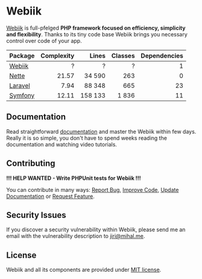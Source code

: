 Webiik
======
[Webiik][1] is full-pfelged **PHP framework focused on efficiency, simplicity and flexibility**. Thanks to its tiny code base Webiik brings you necessary control over code of your app.
 
| Package | Complexity | Lines | Classes | Dependencies |
| :------ | ----: | ------: | ----: | ---: 
| [Webiik][2]  |     ? |       ? |     ? |    1 | 
| [Nette][8] |  21.57 |  34 590 |   263 |   0 |
| [Laravel][7] |  7.94 |  88 348 |   665 |   23 |
| [Symfony][6] | 12.11 | 158 133 | 1 836 |   11 |

Documentation
-------------
Read straightforward [documentation][1] and master the Webiik within few days. Really it is so simple, you don't have to spend weeks reading the documentation and watching video tutorials.

Contributing
------------
**!!! HELP WANTED - Write PHPUnit tests for Webiik !!!**

You can contribute in many ways: [Report Bug][3], [Improve Code][1], [Update Documentation][1] or [Request Feature][4]. 

Security Issues
---------------
If you discover a security vulnerability within Webiik, please send me an email with the vulnerability description to jiri@mihal.me.

License
-------
Webiik and all its components are provided under [MIT license][5]. 

[1]: https://www.webiik.com
[2]: https://github.com/webiik/webiik
[3]: https://github.com/webiik/webiik/issues
[4]: https://github.com/webiik/webiik/projects
[5]: http://opensource.org/licenses/MIT

[6]: https://github.com/symfony/symfony
[7]: https://github.com/laravel/framework
[8]: https://github.com/nette/nette